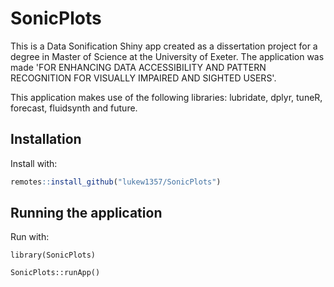 # SonicPlots

This is a Data Sonification Shiny app created as a dissertation project for a degree in Master of Science at the University of Exeter.
The application was made 'FOR ENHANCING DATA ACCESSIBILITY AND PATTERN RECOGNITION FOR VISUALLY IMPAIRED AND SIGHTED USERS'.

This application makes use of the following libraries: lubridate, dplyr, tuneR, forecast, fluidsynth and future.

## Installation

Install with:
``` r
remotes::install_github("lukew1357/SonicPlots")
```

## Running the application

Run with:
```{r}
library(SonicPlots)

SonicPlots::runApp()
```
